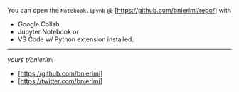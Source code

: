 You can open the `Notebook.ipynb` @ [https://github.com/bnierimi/repo/] with
- Google Collab
- Jupyter Notebook or
- VS Code w/ Python extension installed.

----


_yours t/bnierimi_
- [https://github.com/bnierimi]
- [https://twitter.com/bnierimi]